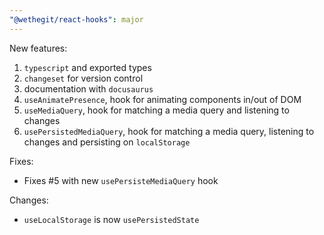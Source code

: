 ```yaml
---
"@wethegit/react-hooks": major
---
```


New features:
1. `typescript` and exported types
2. `changeset` for version control
3. documentation with `docusaurus`
4. `useAnimatePresence`, hook for animating components in/out of DOM
5. `useMediaQuery`, hook for matching a media query and listening to changes
6. `usePersistedMediaQuery`, hook for matching a media query, listening to changes and persisting on `localStorage`

Fixes:
- Fixes #5 with new `usePersisteMediaQuery` hook

Changes:
- `useLocalStorage` is now `usePersistedState`
